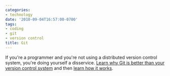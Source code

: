 ```yaml
---
categories:
- technology
date: '2010-09-04T16:57:00-0700'
tags:
- coding
- git
- version control
title: Git
---
```


If you're a programmer and you're not using a distributed version control system, you're doing yourself a disservice. [Learn why Git is better than your version control system](https://whygitisbetterthanx.com/) and then [learn how it works](https://eagain.net/articles/git-for-computer-scientists/).
